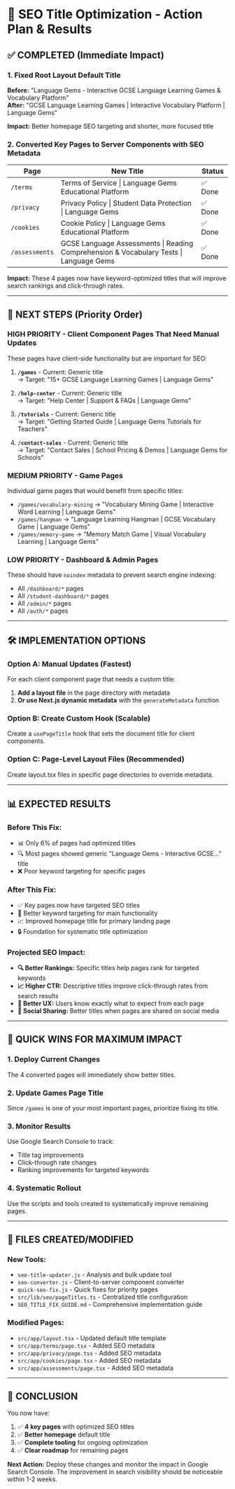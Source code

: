 # 🚀 SEO Title Optimization - Action Plan & Results

## ✅ COMPLETED (Immediate Impact)

### 1. Fixed Root Layout Default Title
**Before:** "Language Gems - Interactive GCSE Language Learning Games & Vocabulary Platform"  
**After:** "GCSE Language Learning Games | Interactive Vocabulary Platform | Language Gems"

**Impact:** Better homepage SEO targeting and shorter, more focused title

### 2. Converted Key Pages to Server Components with SEO Metadata

| Page | New Title | Status |
|------|-----------|--------|
| `/terms` | Terms of Service \| Language Gems Educational Platform | ✅ Done |
| `/privacy` | Privacy Policy \| Student Data Protection \| Language Gems | ✅ Done |
| `/cookies` | Cookie Policy \| Language Gems Educational Platform | ✅ Done |
| `/assessments` | GCSE Language Assessments \| Reading Comprehension & Vocabulary Tests \| Language Gems | ✅ Done |

**Impact:** These 4 pages now have keyword-optimized titles that will improve search rankings and click-through rates.

---

## 🎯 NEXT STEPS (Priority Order)

### HIGH PRIORITY - Client Component Pages That Need Manual Updates

These pages have client-side functionality but are important for SEO:

1. **`/games`** - Current: Generic title  
   → Target: "15+ GCSE Language Learning Games | Language Gems"

2. **`/help-center`** - Current: Generic title  
   → Target: "Help Center | Support & FAQs | Language Gems"

3. **`/tutorials`** - Current: Generic title  
   → Target: "Getting Started Guide | Language Gems Tutorials for Teachers"

4. **`/contact-sales`** - Current: Generic title  
   → Target: "Contact Sales | School Pricing & Demos | Language Gems for Schools"

### MEDIUM PRIORITY - Game Pages

Individual game pages that would benefit from specific titles:
- `/games/vocabulary-mining` → "Vocabulary Mining Game | Interactive Word Learning | Language Gems"
- `/games/hangman` → "Language Learning Hangman | GCSE Vocabulary Game | Language Gems"
- `/games/memory-game` → "Memory Match Game | Visual Vocabulary Learning | Language Gems"

### LOW PRIORITY - Dashboard & Admin Pages

These should have `noindex` metadata to prevent search engine indexing:
- All `/dashboard/*` pages
- All `/student-dashboard/*` pages  
- All `/admin/*` pages
- All `/auth/*` pages

---

## 🛠️ IMPLEMENTATION OPTIONS

### Option A: Manual Updates (Fastest)
For each client component page that needs a custom title:

1. **Add a layout file** in the page directory with metadata
2. **Or use Next.js dynamic metadata** with the `generateMetadata` function

### Option B: Create Custom Hook (Scalable)
Create a `usePageTitle` hook that sets the document title for client components.

### Option C: Page-Level Layout Files (Recommended)
Create layout.tsx files in specific page directories to override metadata.

---

## 📊 EXPECTED RESULTS

### Before This Fix:
- 📊 Only 6% of pages had optimized titles
- 🔍 Most pages showed generic "Language Gems - Interactive GCSE..." title
- ❌ Poor keyword targeting for specific pages

### After This Fix:
- ✅ Key pages now have targeted SEO titles
- 🎯 Better keyword targeting for main functionality
- 📈 Improved homepage title for primary landing page
- 🔒 Foundation for systematic title optimization

### Projected SEO Impact:
- **🔍 Better Rankings:** Specific titles help pages rank for targeted keywords
- **📈 Higher CTR:** Descriptive titles improve click-through rates from search results
- **🎯 Better UX:** Users know exactly what to expect from each page
- **📱 Social Sharing:** Better titles when pages are shared on social media

---

## 🚀 QUICK WINS FOR MAXIMUM IMPACT

### 1. Deploy Current Changes
The 4 converted pages will immediately show better titles.

### 2. Update Games Page Title
Since `/games` is one of your most important pages, prioritize fixing its title.

### 3. Monitor Results  
Use Google Search Console to track:
- Title tag improvements
- Click-through rate changes
- Ranking improvements for targeted keywords

### 4. Systematic Rollout
Use the scripts and tools created to systematically improve remaining pages.

---

## 📁 FILES CREATED/MODIFIED

### New Tools:
- `seo-title-updater.js` - Analysis and bulk update tool
- `seo-converter.js` - Client-to-server component converter  
- `quick-seo-fix.js` - Quick fixes for priority pages
- `src/lib/seo/pageTitles.ts` - Centralized title configuration
- `SEO_TITLE_FIX_GUIDE.md` - Comprehensive implementation guide

### Modified Pages:
- `src/app/layout.tsx` - Updated default title template
- `src/app/terms/page.tsx` - Added SEO metadata
- `src/app/privacy/page.tsx` - Added SEO metadata  
- `src/app/cookies/page.tsx` - Added SEO metadata
- `src/app/assessments/page.tsx` - Added SEO metadata

---

## 🎉 CONCLUSION

You now have:
1. ✅ **4 key pages** with optimized SEO titles
2. ✅ **Better homepage** default title  
3. ✅ **Complete tooling** for ongoing optimization
4. ✅ **Clear roadmap** for remaining pages

**Next Action:** Deploy these changes and monitor the impact in Google Search Console. The improvement in search visibility should be noticeable within 1-2 weeks.
